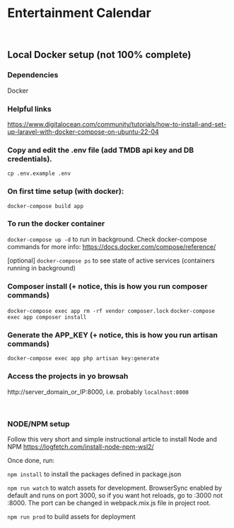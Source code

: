 # Entertainment Calendar 
<br>

## Local Docker setup (not 100% complete)

### Dependencies
  Docker
<br>

### Helpful links
  https://www.digitalocean.com/community/tutorials/how-to-install-and-set-up-laravel-with-docker-compose-on-ubuntu-22-04 
<br>

### Copy and edit the .env file (add TMDB api key and DB credentials). 

`cp .env.example .env`
<br>

### On first time setup (with docker):

`docker-compose build app`
<br>

### To run the docker container

`docker-compose up -d` to run in background. Check docker-compose commands for more info: https://docs.docker.com/compose/reference/ 

[optional] `docker-compose ps` to see state of active services (containers running in background)
<br>

### Composer install (+ notice, this is how you run composer commands)

`docker-compose exec app rm -rf vendor composer.lock`
`docker-compose exec app composer install`
<br>

### Generate the APP_KEY (+ notice, this is how you run artisan commands)

`docker-compose exec app php artisan key:generate`
<br>

### Access the projects in yo browsah

http://server_domain_or_IP:8000, i.e. probably `localhost:8000`

<br>

### NODE/NPM setup

Follow this very short and simple instructional article to install Node and NPM https://logfetch.com/install-node-npm-wsl2/ 

Once done, run: 

`npm install` to install the packages defined in package.json

`npm run watch` to watch assets for development. BrowserSync enabled by default and runs on port 3000, so if you want hot reloads, go to :3000 not :8000. The port can be changed in webpack.mix.js file in project root.

`npm run prod` to build assets for deployment
